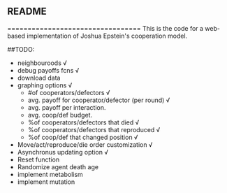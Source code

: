 ## README
=================================
This is the code for a web-based implementation 
of Joshua Epstein's cooperation model. 


##TODO:
- neighbouroods √
- debug payoffs fcns √
- download data
- graphing options √
	- #of cooperators/defectors √
	- avg. payoff for cooperator/defector (per round) √
	- avg. payoff per interaction. 
	- avg. coop/def budget.
	- %of cooperators/defectors that died √
	- %of cooperators/defectors that reproduced √
	- %of coop/def that changed position √
- Move/act/reproduce/die order customization √
- Asynchronus updating option √
- Reset function
- Randomize agent death age
- implement metabolism
- implement mutation
